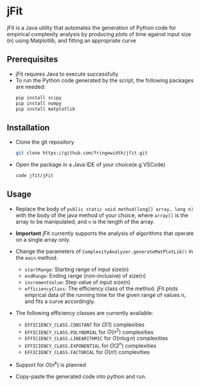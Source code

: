 # jFit
jFit is a Java utility that automates the generation of Python code for empirical complexity analysis by producing plots of time against input size (n) using Matplotlib, and fitting an appropriate curve


## Prerequisites
- jFit requires Java to execute successfully
- To run the Python code generated by the script, the following packages are needed:
    ```sh
    pip install scipy
    pip install numpy
    pip install matplotlib
    ```

## Installation
- Clone the git repository
    ```sh
    git clone https://github.com/fringewidth/jfit.git
    ```
- Open the package in a Java IDE of your choice(e.g VSCode)
    ```sh
    code jfit/jFit
    ```

## Usage
- Replace the body of ```public static void method(long[] array, long n)``` with the body of the java method of your choice, where ```array[]``` is the array to be manipulated, and ```n``` is the length of the array.

- **Important** jFit currently supports the analysis of algorithms that operate on a single array only.

- Change the parameters of ```ComplexityAnalyzer.generateMatPlotLib()``` in the ```main``` method.
    - ```startRange```: Starting range of input size(n)
    - ```endRange```: Ending range (non-inclusive) of size(n)
    - ```incrementValue```: Step value of input size(n)
    - ```efficiencyClass```: The efficiency class of the method. jFit plots emprical data of the running time for the given range of values n, and fits a curve accordingly.

- The following efficiency classes are currently avaliable:
    - ```EFFICIENCY_CLASS.CONSTANT``` for $O(1)$ complexities
    - ```EFFICIENCY_CLASS.POLYNOMIAL``` for $O(n^2)$ complexities
    - ```EFFICIENCY_CLASS.LINEARITHMIC``` for $O(n\log n)$ complexities
    - ```EFFICIENCY_CLASS.EXPONENTIAL``` for $O(2^n)$ complexities
    - ```EFFICIENCY_CLASS.FACTORIAL``` for $O(n!)$ complexities

- Support for $O(n^k)$ is planned

- Copy-paste the generated code into python and run.
